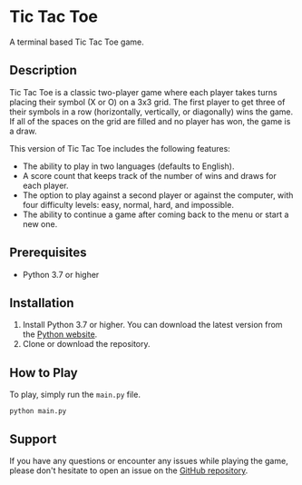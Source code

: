 # Tic Tac Toe

A terminal based Tic Tac Toe game.

## Description

Tic Tac Toe is a classic two-player game where each player takes turns placing their symbol (X or O) on a 3x3 grid. The first player to get three of their symbols in a row (horizontally, vertically, or diagonally) wins the game. If all of the spaces on the grid are filled and no player has won, the game is a draw.

This version of Tic Tac Toe includes the following features:

- The ability to play in two languages (defaults to English).
- A score count that keeps track of the number of wins and draws for each player.
- The option to play against a second player or against the computer, with four difficulty levels: easy, normal, hard, and impossible.
- The ability to continue a game after coming back to the menu or start a new one.

## Prerequisites

- Python 3.7 or higher

## Installation

1. Install Python 3.7 or higher. You can download the latest version from the [Python website](https://www.python.org/downloads/).
2. Clone or download the repository.

## How to Play

To play, simply run the `main.py` file.

`python main.py`


## Support

If you have any questions or encounter any issues while playing the game, please don't hesitate to open an issue on the [GitHub repository](https://github.com/Davi-S/tic-tac-toe.py).
